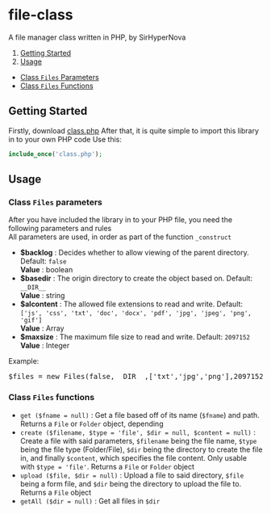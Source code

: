 # file-class
A file manager class written in PHP, by SirHyperNova

1. [Getting Started](#start)
2. [Usage](#usage)
  <ul>
    <li><a href="#usage">Class <code>Files</code> Parameters</a></li>
    <li><a href="#files-functions">Class <code>Files</code> Functions</a></li>
  </ul>

## <a id="start"></a>Getting Started
Firstly, download [class.php](class.php)
After that, it is quite simple to import this library in to your own PHP code
Use this:
```php
include_once('class.php');
```
## <a id="usage"></a> Usage
### Class `Files` parameters
After you have included the library in to your PHP file, you need the following parameters and rules
<br>All parameters are used, in order as part of the function `_construct`

<ul>
  <li>
    <b>$backlog</b> : Decides whether to allow viewing of the parent directory. Default: <code>false</code>
    <br><b>Value</b> : boolean
  </li>
  <li>
    <b>$basedir</b> : The origin directory to create the object based on. Default: <code>__DIR__</code>
    <br><b>Value</b> : string
  </li>
  <li>
    <b>$alcontent</b> : The allowed file extensions to read and write. Default: <code>['js', 'css', 'txt', 'doc', 'docx', 'pdf', 'jpg', 'jpeg', 'png', 'gif']</code>
    <br><b>Value</b> : Array
  </li>
  <li>
    <b>$maxsize</b> : The maximum file size to read and write. Default: <code>2097152</code>
    <br><b>Value</b> : Integer
  </li>
</ul>
Example:
<pre lang="php">
$files = new Files(false,__DIR__,['txt','jpg','png'],2097152);
</pre>
<h3><a id="files-functions"></a>Class <code>Files</code> functions</h3>
<ul>
  <li>
    <code>get ($fname = null)</code> : Get a file based off of its name (<code>$fname</code>) and path. Returns a <code>File</code> or <code>Folder</code> object, depending
  </li>
  <li>
    <code>create ($filename, $type = 'file', $dir = null, $content = null)</code> : Create a file with said parameters, <code>$filename</code> being the file name, <code>$type</code> being the file type (Folder/File), <code>$dir</code> being the directory to create the file in, and finally <code>$content</code>, which specifies the file content. Only usable with <code>$type = 'file'</code>. Returns a <code>File</code> or <code>Folder</code> object
  </li>
  <li>
    <code>upload ($file, $dir = null)</code> : Upload a file to said directory, <code>$file</code> being a form file, and <code>$dir</code> being the directory to upload the file to. Returns a <code>File</code> object
  </li>
  <li>
    <code>getAll ($dir = null)</code> : Get all files in <code>$dir</code>
  </li>
</ul>
